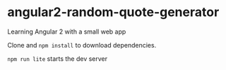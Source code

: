 # angular2-random-quote-generator
Learning Angular 2 with a small web app

Clone and `npm install` to download dependencies.

`npm run lite` starts the dev server
